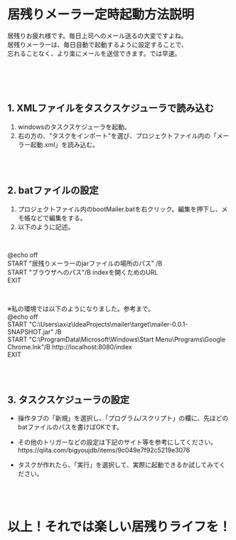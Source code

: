 # 居残りメーラー定時起動方法説明

<div>
居残りお疲れ様です。毎日上司へのメール送るの大変ですよね。<br>
居残りメーラーは、毎日自動で起動するように設定することで、<br>
忘れることなく、より楽にメールを送信できます。では早速。
</div>

<br>
<br>
<br>



<br>
<h2 id="XML">1. XMLファイルをタスクスケジューラで読み込む</h2>
<ol>
<li>windowsのタスクスケジューラを起動。</li>
<li>右の方の、"タスクをインポート"を選び、プロジェクトファイル内の「メーラー起動.xml」を読み込む。</li>
</ol>

<br>
<br>




<div id="bat">
<h2>2. batファイルの設定</h2>
<ol>
<li>プロジェクトファイル内のbootMailer.batを右クリック。編集を押下し、メモ帳などで編集をする。</li>
<li>以下のように記述。</li>
</ol>
<br>
<p>@echo off<br>
START "居残りメーラーのjarファイルの場所のパス" /B<br>
START "ブラウザへのパス"/B indexを開くためのURL<br>
EXIT</p>
<br>

※私の環境では以下のようになりました。参考まで。<br>
@echo off<br>
START "C:\Users\axiz\IdeaProjects\mailer\target\mailer-0.0.1-SNAPSHOT.jar" /B<br>
START "C:\ProgramData\Microsoft\Windows\Start Menu\Programs\Google Chrome.lnk"/B http://localhost:8080/index <br>
EXIT

</div>

<br>
<br>

<h2>3. タスクスケジューラの設定</h2>

<div id="timeScheduler">
<ul>
<li>操作タブの「新規」を選択し、「プログラム/スクリプト」の欄に、先ほどのbatファイルのパスを書けばOKです。<br></li>
<li><p>
その他のトリガーなどの設定は下記のサイト等を参考にしてください。<br>
https://qiita.com/bigyoujdb/items/9c049e7f92c5219e3076<br></p></li>
<li>タスクが作れたら、「実行」を選択して、実際に起動できるか試してみてください。</li>
</div>


<br>
<br>

# 以上！それでは楽しい居残りライフを！

